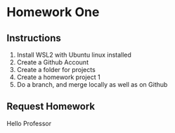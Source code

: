 # Homework One
## Instructions
1. Install WSL2 with Ubuntu linux installed
2. Create a Github Account
3. Create a folder for projects
4. Create a homework project 1
5. Do a branch, and merge locally as well as on Github

## Request Homework
Hello Professor
